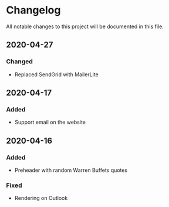 # Changelog
All notable changes to this project will be documented in this file.

## 2020-04-27
### Changed
- Replaced SendGrid with MailerLite

## 2020-04-17
### Added
- Support email on the website

## 2020-04-16
### Added
- Preheader with random Warren Buffets quotes

### Fixed
- Rendering on Outlook
